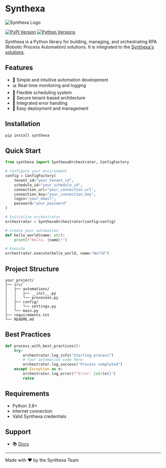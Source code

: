 # Synthexa

![Synthexa Logo](https://synthexa.com.br/wp-content/uploads/2025/01/logo-synthexa12.png)

[![PyPI Version](https://img.shields.io/pypi/v/synthexa-rpa)](https://pypi.org/project/synthexa-rpa/)
[![Python Versions](https://img.shields.io/pypi/pyversions/synthexa-rpa)](https://www.python.org/downloads/)

Synthexa is a Python library for building, managing, and orchestrating RPA (Robotic Process Automation) solutions. It is integrated to the [Synthexa's solutions](https://synthexa.com.br/).

## Features

- 🤖 Simple and intuitive automation development
- 📊 Real-time monitoring and logging
- 🔄 Flexible scheduling system
- 🔐 Secure tenant-based architecture
- 🎯 Integrated error handling
- 🚀 Easy deployment and management

## Installation

```bash
pip install synthexa
```

## Quick Start

```python
from synthexa import SynthexaOrchestrator, ConfigFactory

# Configure your environment
config = ConfigFactory(
    tenant_id="your_tenant_id",
    schedule_id="your_schedule_id",
    connection_url="your_connection_url",
    connection_key="your_connection_key",
    login="your_email",
    password="your_password"
)

# Initialize orchestrator
orchestrator = SynthexaOrchestrator(config=config)

# Create your automation
def hello_world(name: str):
    print(f"Hello, {name}!")

# Execute
orchestrator.execute(hello_world, name="World")
```

## Project Structure

```
your_project/
├── src/
│   ├── automations/
│   │   ├── __init__.py
│   │   └── processes.py
│   ├── config/
│   │   └── settings.py
│   └── main.py
├── requirements.txt
└── README.md
```

## Best Practices

```python
def process_with_best_practices():
    try:
        orchestrator.log_info("Starting process")
        # Your automation code here
        orchestrator.log_success("Process completed")
    except Exception as e:
        orchestrator.log_error(f"Error: {str(e)}")
        raise
```

## Requirements

- Python 3.8+
- Internet connection
- Valid Synthexa credentials

## Support

- 📚 [Docs](https://documentacao.synthexa.com.br/)

---

Made with ❤️ by the Synthexa Team
